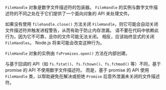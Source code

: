<!-- YAML
added: v10.0.0
-->

`FileHandle` 对象是数字文件描述符的包装器。 
`FileHandle` 的实例与数字文件描述符的不同之处在于它们提供了一个面向对象的 API 来处理文件。

如果没有使用 `filehandle.close()` 方法关闭 `FileHandle`，则它可能会自动关闭文件描述符并触发进程警告，从而有助于防止内存泄漏。 
请不要在代码中依赖此行为，因为它不可靠，且你的文件可能无法关闭。 
相反，应该始终显式的关闭 `FileHandles`。 
Node.js 将来可能会改变这种行为。

`FileHandle` 对象的实例由 `fsPromises.open()` 方法在内部创建。

与基于回调的 API（如 `fs.fstat()`、`fs.fchown()`、`fs.fchmod()` 等）不同，基于 promise 的 API 不使用数字文件描述符。 
而是，基于 promise 的 API 使用 `FileHandle` 类，以帮助避免在解决或拒绝 `Promise` 后意外泄漏未关闭的文件描述符。

